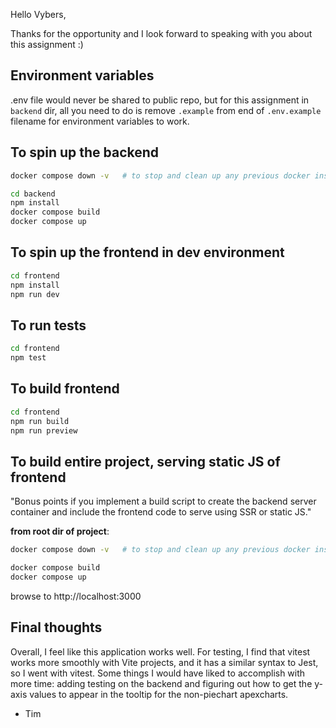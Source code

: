 Hello Vybers,

Thanks for the opportunity and I look forward to speaking with you about this assignment :)

## Environment variables

.env file would never be shared to public repo, but for this assignment in `backend` dir, all you need to do is remove `.example` from end of `.env.example` filename for environment variables to work.

## To spin up the backend

```sh
docker compose down -v   # to stop and clean up any previous docker instances 

cd backend
npm install
docker compose build
docker compose up
```

## To spin up the frontend in dev environment

```sh
cd frontend
npm install
npm run dev
```

## To run tests

```sh
cd frontend
npm test
```

## To build frontend

```sh
cd frontend
npm run build
npm run preview
```

## To build entire project, serving static JS of frontend

"Bonus points if you implement a build script to create the backend server container and include the frontend code to serve using SSR or static JS."

**from root dir of project**:

```sh
docker compose down -v   # to stop and clean up any previous docker instances

docker compose build
docker compose up
```

browse to http://localhost:3000

## Final thoughts

Overall, I feel like this application works well. For testing, I find that vitest works more smoothly with Vite projects, and it has a similar syntax to Jest, so I went with vitest. Some things I would have liked to accomplish with more time: adding testing on the backend and figuring out how to get the y-axis values to appear in the tooltip for the non-piechart apexcharts.

- Tim
